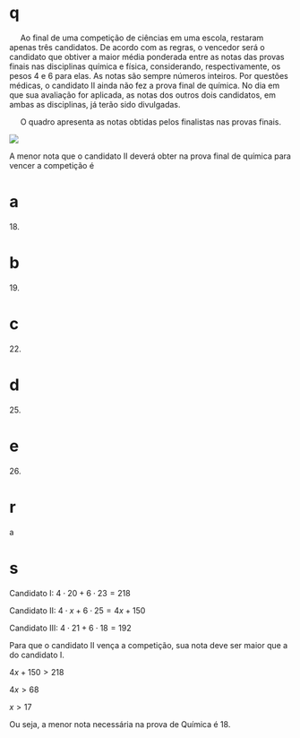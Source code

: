 # q
     Ao final de uma competição de ciências em uma escola, restaram apenas três candidatos. De acordo com as regras, o vencedor será o candidato que obtiver a maior média ponderada entre as notas das provas finais nas disciplinas química e física, considerando, respectivamente, os pesos 4 e 6 para elas. As notas são sempre números inteiros. Por questões médicas, o candidato II ainda não fez a prova final de química. No dia em que sua avaliação for aplicada, as notas dos outros dois candidatos, em ambas as disciplinas, já terão sido divulgadas.

     O quadro apresenta as notas obtidas pelos finalistas nas provas finais.

![](https://firebasestorage.googleapis.com/v0/b/firebase-enemio.appspot.com/o/questoes%2F357%2Ffb21021c-7fa3-7578-ec24-2ee498a014af.png?alt=media\&token=29aaa241-ae49-4a08-9d49-8d3155c3cad1)

A menor nota que o candidato II deverá obter na prova final de química para vencer a competição é

# a
18\.

# b
19\.

# c
22\.

# d
25\.

# e
26\.

# r
a

# s
Candidato I: $4 \cdot 20 + 6 \cdot 23 = 218$

Candidato II: $4 \cdot x + 6 \cdot 25 = 4x + 150$

Candidato III: $4 \cdot 21 + 6 \cdot 18 = 192$

Para que o candidato II vença a competição, sua nota deve ser maior que a do candidato I.

$4x + 150 > 218$

$4x > 68$

$x > 17$

Ou seja, a menor nota necessária na prova de Química é 18.
